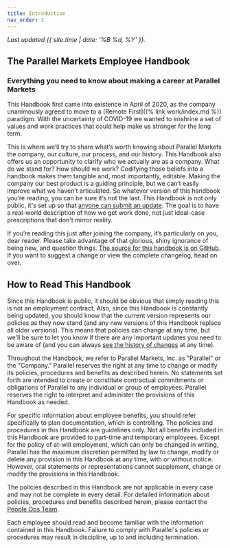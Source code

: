 ```yaml
---
title: Introduction
nav_order: 1
---
```

_Last updated {{ site.time | date: '%B %d, %Y' }}._

## The Parallel Markets Employee Handbook
### Everything you need to know about making a career at Parallel Markets

This Handbook first came into existence in April of 2020, as the company unanimously agreed to move to a [Remote First]({% link work/index.md %}) paradigm.  With the uncertainty of COVID-19 we wanted to enshrine a set of values and work practices that could help make us stronger for the long term.

This is where we’ll try to share what’s worth knowing about Parallel Markets the company, our culture, our process, and our history.  This Handbook also offers us an opportunity to clarify who we actually are as a company. What do we stand for? How should we work? Codifying those beliefs into a handbook makes them tangible and, most importantly, editable. Making the company our best product is a guiding principle, but we can’t easily improve what we haven’t articulated. So whatever version of this handbook you’re reading, you can be sure it’s not the last.  This Handbook is not only public, it's set up so that [anyone can submit an update](https://github.com/parallel-markets/handbook).  The goal is to have a real-world description of how we get work done, not just ideal-case prescriptions that don't mirror reality.

If you’re reading this just after joining the company, it’s particularly on you, dear reader.  Please take advantage of that glorious, shiny ignorance of being new, and question things.  [The source for this handbook is on GitHub](https://github.com/parallel-markets/handbook). If you want to suggest a change or view the complete changelog, head on over.

## How to Read This Handbook
Since this Handbook is public, it should be obvious that simply reading this is not an employment contract.  Also, since this Handbook is constantly being updated, you should know that the current version represents our policies as they now stand (and any new versions of this Handbook replace all older versions).  This means that policies can change at any time, but we'll be sure to let you know if there are any important updates you need to be aware of (and you can always [see the history of changes](https://github.com/parallel-markets/handbook/commits/master) at any time).

Throughout the Handbook, we refer to Parallel Markets, Inc. as "Parallel" or the "Company."  Parallel reserves the right at any time to change or modify its policies, procedures and benefits as described herein. No statements set forth are intended to create or constitute contractual commitments or obligations of Parallel to any individual or group of employees. Parallel reserves the right to interpret and administer the provisions of this Handbook as needed. 

For specific information about employee benefits, you should refer specifically to plan documentation, which is controlling. The policies and procedures in this Handbook are guidelines only.  Not all benefits included in this Handbook are provided to part-time and temporary employees. Except for the policy of at-will employment, which can only be changed in writing, Parallel has the maximum discretion permitted by law to change, modify or delete any provision in this Handbook at any time, with or without notice. However, oral statements or representations cannot supplement, change or modify the provisions in this Handbook.

The policies described in this Handbook are not applicable in every case and may not be complete in every detail. For detailed information about policies, procedures and benefits described herein, please contact the [People Ops Team](mailto:people@parallelmarkets.com).

Each employee should read and become familiar with the information contained in this Handbook. Failure to comply with Parallel's policies or procedures may result in discipline, up to and including termination.
